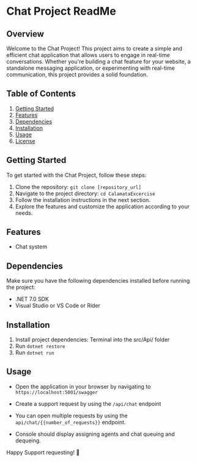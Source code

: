 # Chat Project ReadMe

## Overview

Welcome to the Chat Project! This project aims to create a simple and efficient chat application that allows users to engage in real-time conversations. Whether you're building a chat feature for your website, a standalone messaging application, or experimenting with real-time communication, this project provides a solid foundation.

## Table of Contents

1. [Getting Started](#getting-started)
2. [Features](#features)
3. [Dependencies](#dependencies)
4. [Installation](#installation)
5. [Usage](#usage)
6. [License](#license)

## Getting Started

To get started with the Chat Project, follow these steps:

1. Clone the repository: `git clone [repository_url]`
2. Navigate to the project directory: `cd CalamataExcercise`
3. Follow the installation instructions in the next section.
4. Explore the features and customize the application according to your needs.

## Features

- Chat system

## Dependencies

Make sure you have the following dependencies installed before running the project:

- .NET 7.0 SDK
- Visual Studio or VS Code or Rider

## Installation

1. Install project dependencies: Terminal into the src/Api/ folder
2. Run `dotnet restore`
3. Run `dotnet run`

## Usage

- Open the application in your browser by navigating to `https://localhost:5001/swagger`

- Create a support request by using the `/api/chat` endpoint
- You can open multiple requests by using the `api/chat/{{number_of_requests}}` endpoint.
- Console should display assigning agents and chat queuing and dequeing.


Happy Support requesting! 🚀